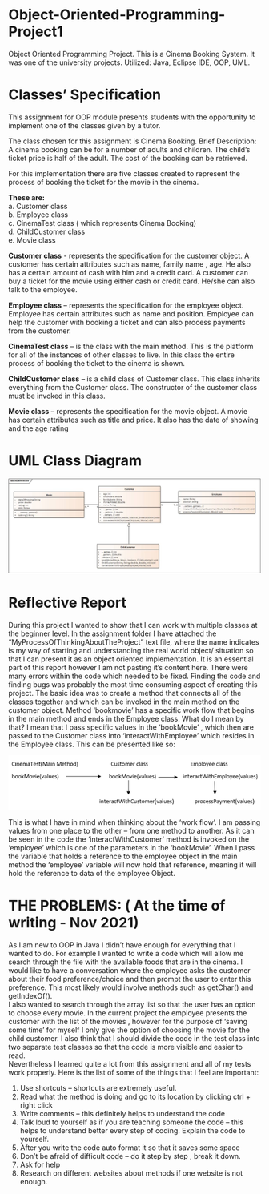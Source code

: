 # Object-Oriented-Programming-Project1
Object Oriented Programming Project. This is a Cinema Booking System. It was one of the university projects. Utilized: Java, Eclipse IDE, OOP, UML.

# Classes’ Specification

This assignment for OOP module presents students with the opportunity to implement one of the classes given by a tutor. 

The class chosen for this assignment is Cinema Booking. 
Brief Description: A cinema booking can be for a number of adults and children. The child’s ticket price is half of the adult. The cost of the booking can be retrieved.

For this implementation there are five classes created to represent the process of booking the ticket for the movie in the cinema. 

**These are:**\
a.	Customer class\
b.	Employee class\
c.	CinemaTest class ( which represents Cinema Booking)\
d.	ChildCustomer class\
e.	Movie class


**Customer class** -  represents the specification for the customer object. A customer has certain attributes such as name, family name , age. 
He also has a certain amount of cash with him and a credit card. A customer can buy a ticket for the movie using either cash or credit card. He/she can also talk to the employee. 

**Employee class** – represents the specification for the employee object. Employee has certain attributes such as name and position. 
Employee can help the customer with booking a ticket and  can also process payments from the customer. 

**CinemaTest class** – is the class with the main method. This is the platform for all of the instances of other classes to live. 
In this class the entire process of booking the ticket to the cinema is shown. 

**ChildCustomer class** – is a child class of Customer class. This class inherits everything from the Customer class. 
The constructor of the customer class must be invoked in this class. 

**Movie class** – represents the specification for the movie object. A movie has certain attributes such as title and price. 
It also has the date of showing and the age rating 

# UML Class Diagram 

![](UML%20Class%20Diagram.jpg)

# Reflective Report

During this project I wanted to  show that I can work with multiple classes at the beginner level. 
In the assignment folder I have attached the “MyProcessOfThinkingAboutTheProject”  text file, where the name indicates is my way of starting and 
understanding  the real world object/ situation so that I can present it as an object oriented implementation. It is an essential part of this report however I am not pasting it’s content here. 
There were many errors within the code which needed to be fixed. Finding the code and finding bugs was probably the most time consuming aspect of creating this project. 
The basic idea was to create a method that connects all of the classes together and which can be invoked in the main method on the customer object. 
Method ‘bookmovie’ has a specific work flow that begins in the main method and ends in the Employee class. 
What do I mean by that? I mean that I pass specific values in the ‘bookMovie’ , which then are passed to the Customer class into ‘interactWithEmployee’  which resides in the Employee class. 
This can be presented like so:

![](Images/Classes%20Flow.png)

This is what I have in mind when thinking about the ‘work flow’. I am passing values from one place to the other – from one method to another. 
As it can be seen in the code the ‘interactWithCustomer’ method is invoked on the ‘employee’ which is one of the parameters in the ‘bookMovie’.
When I pass the variable that holds a reference to the employee object in the main method the ‘employee’ variable will now hold that reference, meaning it will hold the reference to data of the employee Object. 

# THE PROBLEMS: ( At the time of writing - Nov 2021) 
As I am new to OOP in Java I didn’t have enough for everything that I wanted to do. 
For example I wanted to write a code which will allow me search through the file with the available foods that are in the cinema. 
I would like to have a conversation where the employee asks the customer about their food preference/choice and then prompt the user to enter this preference. 
This most likely would involve methods such as getChar() and getIndexOf().  
I also wanted to search through the array list  so that the user has an option to choose every movie.
In the current project the employee presents the customer with the list of the movies , however for the purpose of ‘saving some time’ for myself I only give the option of choosing the movie for the child customer. 
I also think that I should divide the code in the test class into two separate test classes so that the code is more visible and easier to read.  
Nevertheless I learned quite a lot from this assignment and all of my tests work properly. Here is the list of some of the things that I feel are important:

1.	Use shortcuts – shortcuts are extremely useful.
2.	Read what the method is doing and go to its location by clicking ctrl + right click 
3.	Write comments – this definitely helps to understand the code
4.	Talk loud to yourself as if you are teaching someone the code – this helps to understand better every step of coding. Explain the code to yourself.
5.	After you write the code auto format it so that it saves some space
6.	Don’t be afraid of difficult code – do it step by step , break it down.
7.	Ask for help
8.	Research on different websites about methods if one website is not enough. 

